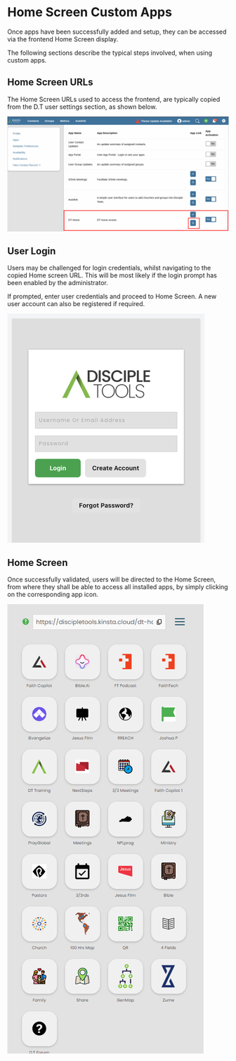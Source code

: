 # Home Screen Custom Apps

Once apps have been successfully added and setup, they can be accessed via the frontend Home Screen display.

The following sections describe the typical steps involved, when using custom apps.

## Home Screen URLs

The Home Screen URLs used to access the frontend, are typically copied from the D.T user settings section, as shown below.

![image](./imgs/user-settings-url.png)

## User Login

Users may be challenged for login credentials, whilst navigating to the copied Home screen URL. This will be most likely if the login prompt has been enabled by the administrator.

If prompted, enter user credentials and proceed to Home Screen. A new user account can also be registered if required.

![image](./imgs/user-login.png)

## Home Screen

Once successfully validated, users will be directed to the Home Screen, from where they shall be able to access all installed apps, by simply clicking on the corresponding app icon.

![image](./imgs/home-screen.png)
